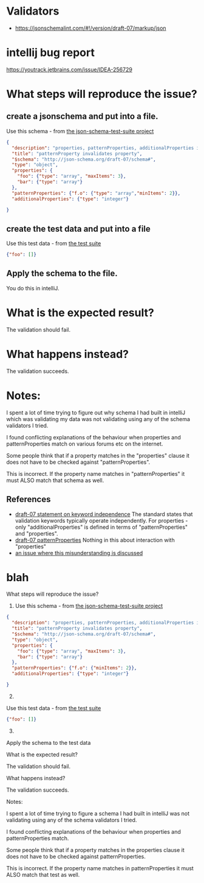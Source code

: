 # Validators
* https://jsonschemalint.com/#!/version/draft-07/markup/json

# intellij bug report

https://youtrack.jetbrains.com/issue/IDEA-256729


# What steps will reproduce the issue?

## create a jsonschema and put into a file.

Use this schema - from [the json-schema-test-suite project](https://github.com/json-schema-org/JSON-Schema-Test-Suite/blob/f47003f11dbefd440810d76d4ea7cae5ce336a98/tests/draft7/properties.json#L46)
```json
{
  "description": "properties, patternProperties, additionalProperties interaction",
  "title": "patternProperty invalidates property",
  "$schema": "http://json-schema.org/draft-07/schema#",
  "type": "object",
  "properties": {
    "foo": {"type": "array", "maxItems": 3},
    "bar": {"type": "array"}
  },
  "patternProperties": {"f.o": {"type": "array","minItems": 2}},
  "additionalProperties": {"type": "integer"}

}

```
## create the test data and put into a file

Use this test data - from [the test suite](https://github.com/json-schema-org/JSON-Schema-Test-Suite/blob/f47003f11dbefd440810d76d4ea7cae5ce336a98/tests/draft7/properties.json#L67)

```json
{"foo": []}
```

## Apply the schema to the file.

You do this in intelliJ.

# What is the expected result?

The validation should fail.

# What happens instead?

The validation succeeds.

# Notes:

I spent a lot of time trying to figure out why schema I had built in intelliJ which was
validating my data was not validating using any of the schema validators I tried.

I found conflicting explanations of the behaviour when properties and patternProperties match 
on various forums etc on the internet.

Some people think that if a property matches in the "properties" clause  it does not have
to be checked against "patternProperties".

This is incorrect. If the property name matches in "patternProperties" it must ALSO match
that schema as well.


## References

* [draft-07 statement on keyword independence](https://tools.ietf.org/html/draft-handrews-json-schema-validation-01#section-3.1.1)
  The standard states that validation keywords typically operate independently.
  For properties - only  "additionalProperties" is defined in terms of "patternProperties" and "properties".  
* [draft-07 patternProperties](https://tools.ietf.org/html/draft-handrews-json-schema-validation-01#section-6.5.5)
  Nothing in this about interaction with "properties"
* [an issue where this misunderstanding is discussed](https://github.com/ajv-validator/ajv/issues/286)



# blah



What steps will reproduce the issue?

1. Use this schema - from [the json-schema-test-suite project](https://github.com/json-schema-org/JSON-Schema-Test-Suite/blob/f47003f11dbefd440810d76d4ea7cae5ce336a98/tests/draft7/properties.json#L66)

```json
{
  "description": "properties, patternProperties, additionalProperties interaction",
  "title": "patternProperty invalidates property",
  "$schema": "http://json-schema.org/draft-07/schema#",
  "type": "object",
  "properties": {
    "foo": {"type": "array", "maxItems": 3},
    "bar": {"type": "array"}
  },
  "patternProperties": {"f.o": {"minItems": 2}},
  "additionalProperties": {"type": "integer"}

}

```
2.

Use this test data - from [the test suite](https://github.com/json-schema-org/JSON-Schema-Test-Suite/blob/f47003f11dbefd440810d76d4ea7cae5ce336a98/tests/draft7/properties.json#L67)
```json
{"foo": []}
```

3.

Apply the schema to the test data

What is the expected result?

The validation should fail.

What happens instead?

The validation succeeds.

Notes:

I spent a lot of time trying to figure a schema I had built in intelliJ was not validating using any of the schema validators I tried.

I found conflicting explanations of the behaviour when properties and patternProperties match.

Some people think that if a property matches in the properties clause  it does not have to be checked against  patternProperties.

This is incorrect. If the property name matches in patternProperties it must ALSO match that test as well.

